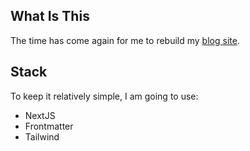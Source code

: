 ## What Is This
The time has come again for me to rebuild my [blog site](www.shumayl.com). 

## Stack
To keep it relatively simple, I am going to use:
- NextJS
- Frontmatter
- Tailwind
